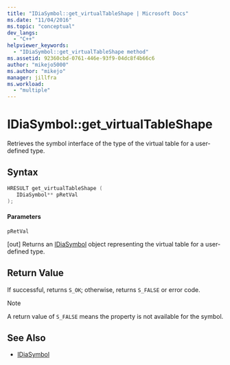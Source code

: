 ```yaml
---
title: "IDiaSymbol::get_virtualTableShape | Microsoft Docs"
ms.date: "11/04/2016"
ms.topic: "conceptual"
dev_langs:
  - "C++"
helpviewer_keywords:
  - "IDiaSymbol::get_virtualTableShape method"
ms.assetid: 92360cbd-0761-446e-93f9-04dc8f4b66c6
author: "mikejo5000"
ms.author: "mikejo"
manager: jillfra
ms.workload:
  - "multiple"
---
```

# IDiaSymbol::get_virtualTableShape
Retrieves the symbol interface of the type of the virtual table for a user-defined type.

## Syntax

```C++
HRESULT get_virtualTableShape ( 
   IDiaSymbol** pRetVal
);
```

#### Parameters
 `pRetVal`

[out] Returns an [IDiaSymbol](../../debugger/debug-interface-access/idiasymbol.md) object representing the virtual table for a user-defined type.

## Return Value
 If successful, returns `S_OK`; otherwise, returns `S_FALSE` or error code.

> [!NOTE]
> A return value of `S_FALSE` means the property is not available for the symbol.

## See Also
- [IDiaSymbol](../../debugger/debug-interface-access/idiasymbol.md)